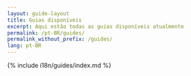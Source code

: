 ```yaml
---
layout: guide-layout
title: Guias disponíveis
excerpt: Aqui estão todas as guias disponíveis atualmente
permalink: /pt-BR/guides/
permalink_without_prefix: /guides/
lang: pt-BR
---
```


{% include i18n/guides/index.md %}
